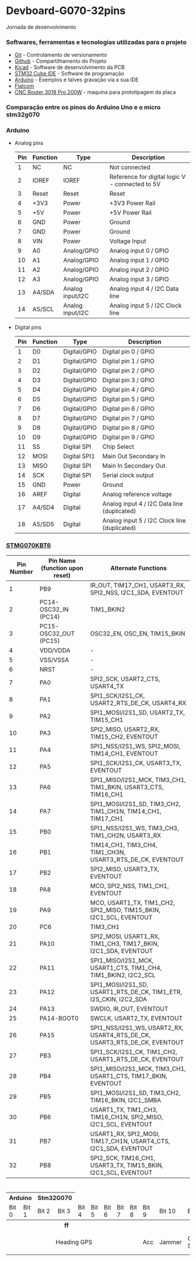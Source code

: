 # Devboard-G070-32pins
Jornada de desenvolvimento  

### Softwares, ferramentas e tecnologias utilizadas para o projeto

- [Git](https://git-scm.com/) - Controlamento de versionamento 
- [Github](https://github.com/) - Compartilhamento do Projeto 
- [Kicad](https://docs.kicad.org/) - Software de desenvolvimento da PCB 
- [STM32 Cube IDE](https://www.st.com/en/development-tools/stm32cubeide.html) - Software de programação
- [Arduino](https://docs.arduino.cc/hardware/uno-rev3/) - Exemplos e talves gravação via a sua IDE
- [Flatcom](http://flatcam.org/manual/installation.html#linux)
- [CNC Router 3018 Pro 200W](https://router66.com.br/produto/cnc-router-3018-pro-200w/) - maquina para prototipagem da placa
### Comparação entre os pinos do Arduino Uno e o micro stm32g070

### Arduino
- Analog pins 

  | Pin | Function    | Type           | Description                 |
  |-----|-------------|----------------|-----------------------------|
  | 1   | NC          | NC             | Not connected               |
  | 2   | IOREF       | IOREF          | Reference for digital logic V - connected to 5V |
  | 3   | Reset       | Reset          | Reset                       |
  | 4   | +3V3        | Power          | +3V3 Power Rail             |
  | 5   | +5V         | Power          | +5V Power Rail              |
  | 6   | GND         | Power          | Ground                      |
  | 7   | GND         | Power          | Ground                      |
  | 8   | VIN         | Power          | Voltage Input               |
  | 9   | A0          | Analog/GPIO    | Analog input 0 / GPIO       |
  | 10  | A1          | Analog/GPIO    | Analog input 1 / GPIO       |
  | 11  | A2          | Analog/GPIO    | Analog input 2 / GPIO       |
  | 12  | A3          | Analog/GPIO    | Analog input 3 / GPIO       |
  | 13  | A4/SDA      | Analog input/I2C | Analog input 4 / I2C Data line |
  | 14  | A5/SCL      | Analog input/I2C | Analog input 5 / I2C Clock line |

- Digital pins 

  | Pin | Function        | Type             | Description                                  |
  |-----|-----------------|------------------|----------------------------------------------|
  | 1   | D0              | Digital/GPIO     | Digital pin 0 / GPIO                         |
  | 2   | D1              | Digital/GPIO     | Digital pin 1 / GPIO                         |
  | 3   | D2              | Digital/GPIO     | Digital pin 2 / GPIO                         |
  | 4   | D3              | Digital/GPIO     | Digital pin 3 / GPIO                         |
  | 5   | D4              | Digital/GPIO     | Digital pin 4 / GPIO                         |
  | 6   | D5              | Digital/GPIO     | Digital pin 5 / GPIO                         |
  | 7   | D6              | Digital/GPIO     | Digital pin 6 / GPIO                         |
  | 8   | D7              | Digital/GPIO     | Digital pin 7 / GPIO                         |
  | 9   | D8              | Digital/GPIO     | Digital pin 8 / GPIO                         |
  | 10  | D9              | Digital/GPIO     | Digital pin 9 / GPIO                         |
  | 11  | SS              | Digital SPI      | Chip Select                                  |
  | 12  | MOSI            | Digital SPI1     | Main Out Secondary In                        |
  | 13  | MISO            | Digital SPI      | Main In Secondary Out                        |
  | 14  | SCK             | Digital SPI      | Serial clock output                          |
  | 15  | GND             | Power            | Ground                                       |
  | 16  | AREF            | Digital          | Analog reference voltage                     |
  | 17  | A4/SD4          | Digital          | Analog input 4 / I2C Data line (duplicated)  |
  | 18  | A5/SD5          | Digital          | Analog input 5 / I2C Clock line (duplicated) |

### [STMG070KBT6](https://www.st.com/resource/en/datasheet/stm32g070rb.pdf)

| Pin Number | Pin Name (function upon reset)       | Alternate Functions                                |
|------------|--------------------------------------|----------------------------------------------------|
| 1          | PB9                                  | IR_OUT, TIM17_CH1, USART3_RX, SPI2_NSS, I2C1_SDA, EVENTOUT |
| 2          | PC14- OSC32_IN (PC14)                | TIM1_BKIN2                                         |
| 3          | PC15- OSC32_OUT (PC15)               | OSC32_EN, OSC_EN, TIM15_BKIN                       |
| 4          | VDD/VDDA                             | -                                                  |
| 5          | VSS/VSSA                             | -                                                  |
| 6          | NRST                                 | -                                                  |
| 7          | PA0                                  | SPI2_SCK, USART2_CTS, USART4_TX                    |
| 8          | PA1                                  | SPI1_SCK/I2S1_CK, USART2_RTS_DE_CK, USART4_RX      |
| 9          | PA2                                  | SPI1_MOSI/I2S1_SD, USART2_TX, TIM15_CH1            |
| 10         | PA3                                  | SPI2_MISO, USART2_RX, TIM15_CH2, EVENTOUT          |
| 11         | PA4                                  | SPI1_NSS/I2S1_WS, SPI2_MOSI, TIM14_CH1, EVENTOUT   |
| 12         | PA5                                  | SPI1_SCK/I2S1_CK, USART3_TX, EVENTOUT              |
| 13         | PA6                                  | SPI1_MISO/I2S1_MCK, TIM3_CH1, TIM1_BKIN, USART3_CTS, TIM16_CH1 |
| 14         | PA7                                  | SPI1_MOSI/I2S1_SD, TIM3_CH2, TIM1_CH1N, TIM14_CH1, TIM17_CH1 |
| 15         | PB0                                  | SPI1_NSS/I2S1_WS, TIM3_CH3, TIM1_CH2N, USART3_RX   |
| 16         | PB1                                  | TIM14_CH1, TIM3_CH4, TIM1_CH3N, USART3_RTS_DE_CK, EVENTOUT |
| 17         | PB2                                  | SPI2_MISO, USART3_TX, EVENTOUT                     |
| 18         | PA8                                  | MCO, SPI2_NSS, TIM1_CH1, EVENTOUT                  |
| 19         | PA9                                  | MCO, USART1_TX, TIM1_CH2, SPI2_MISO, TIM15_BKIN, I2C1_SCL, EVENTOUT |
| 20         | PC6                                  | TIM3_CH1                                           |
| 21         | PA10                                 | SPI2_MOSI, USART1_RX, TIM1_CH3, TIM17_BKIN, I2C1_SDA, EVENTOUT |
| 22         | PA11                                 | SPI1_MISO/I2S1_MCK, USART1_CTS, TIM1_CH4, TIM1_BKIN2, I2C2_SCL |
| 23         | PA12                                 | SPI1_MOSI/I2S1_SD, USART1_RTS_DE_CK, TIM1_ETR, I2S_CKIN, I2C2_SDA |
| 24         | PA13                                 | SWDIO, IR_OUT, EVENTOUT                            |
| 25         | PA14-BOOT0                           | SWCLK, USART2_TX, EVENTOUT                         |
| 26         | PA15                                 | SPI1_NSS/I2S1_WS, USART2_RX, USART4_RTS_DE_CK, USART3_RTS_DE_CK, EVENTOUT |
| 27         | PB3                                  | SPI1_SCK/I2S1_CK, TIM1_CH2, USART1_RTS_DE_CK, EVENTOUT |
| 28         | PB4                                  | SPI1_MISO/I2S1_MCK, TIM3_CH1, USART1_CTS, TIM17_BKIN, EVENTOUT |
| 29         | PB5                                  | SPI1_MOSI/I2S1_SD, TIM3_CH2, TIM16_BKIN, I2C1_SMBA |
| 30         | PB6                                  | USART1_TX, TIM1_CH3, TIM16_CH1N, SPI2_MISO, I2C1_SCL, EVENTOUT |
| 31         | PB7                                  | USART1_RX, SPI2_MOSI, TIM17_CH1N, USART4_CTS, I2C1_SDA, EVENTOUT |
| 32         | PB8                                  | SPI2_SCK, TIM16_CH1, USART3_TX, TIM15_BKIN, I2C1_SCL, EVENTOUT |


# 

<table>
<thead>
  <tr>
    <th colspan="2">Arduino</th>
    <th colspan="2">Stm32G070</th>
  </tr>
  <tr>
    <td>Bit 0</td>
    <td>Bit 1</td>
    <td>Bit 2</td>
    <td>Bit 3</td>
    <td>Bit 4</td>
    <td>Bit 5</td>
    <td>Bit 6</td>
    <td>Bit 7</td>
    <td>Bit 8</td>
    <td>Bit 9</td>
    <td>Bit 10</td>
    <td>Bit 11</td>
    <td>Bit 12</td>
    <td>Bit 13</td>
    <td>Bit 14</td>
    <td>Bit 15</td>
  </tr>
</thead>
<tbody>
  <tr>
    <th colspan="8">ff</th>
    <th colspan="8">01</th>
  </tr>
  <tr>
    <td colspan="9">        Heading GPS</td>
    <td> Acc</td>
    <td> Jammer</td>
    <td> GPS Status</td>
    <td> Power Supply Status</td>
    <td> Critical Battery</td>
    <td> Ignition</td>
    <td> Speed Value</td>
  </tr>
</tbody>
</table>

